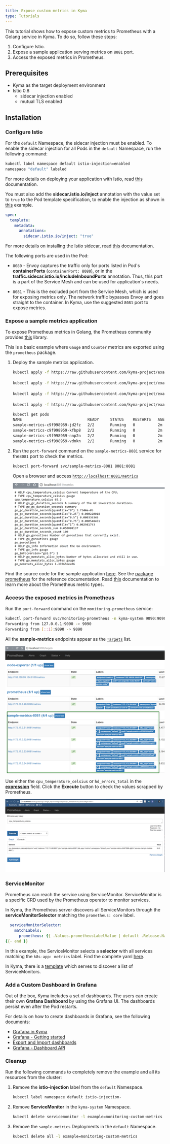 ```yaml
---
title: Expose custom metrics in Kyma
type: Tutorials
---
```


This tutorial shows how to expose custom metrics to Prometheus with a Golang service in Kyma. To do so, follow these steps:

1. Configure Istio.
2. Expose a sample application serving metrics on `8081` port.
3. Access the exposed metrics in Prometheus.

## Prerequisites

- Kyma as the target deployment environment
- Istio 0.8
  - sidecar injection enabled
  - mutual TLS enabled

## Installation

### Configure Istio

For the `default` Namespace, the sidecar injection must be enabled. To enable the sidecar injection for all Pods in the `default` Namespace, run the following command:

```bash
kubectl label namespace default istio-injection=enabled
namespace "default" labeled
```

For more details on deploying your application with Istio, read [this](https://istio.io/docs/setup/kubernetes/quick-start#deploy-your-application) documentation.

You must also add the **sidecar.istio.io/inject** annotation with the value set to `true` to the Pod template specification, to enable the injection as shown in [this](https://github.com/kyma-project/examples/blob/master/monitoring-custom-metrics/deployment/deployment.yaml#L12) example.


```yaml
spec:
  template:
    metadata:
      annotations:
        sidecar.istio.io/inject: "true"
```

For more details on installing the Istio sidecar, read [this](https://istio.io/docs/setup/kubernetes/sidecar-injection/#policy) documentation.

The following ports are used in the Pod:
- `8080` - Envoy captures the traffic only for ports listed in Pod's **containerPorts** (`containerPort: 8080`), or in the **traffic.sidecar.istio.io/includeInboundPorts** annotation. Thus, this port is a part of the Service Mesh and can be used for application's needs.

- `8081` - This is the excluded port from the Service Mesh, which is used for exposing metrics only. The network traffic bypasses Envoy and goes straight to the container. In Kyma, use the suggested `8081` port to expose metrics.

### Expose a sample metrics application

To expose Prometheus metrics in Golang, the Prometheus community provides [this](https://github.com/prometheus/client_golang) library.

This is a basic example where `Gauge` and `Counter` metrics are exported using the `prometheus` package.

1. Deploy the sample metrics application.
    ```bash
    kubectl apply -f https://raw.githubusercontent.com/kyma-project/examples/master/monitoring-custom-metrics/deployment/deployment.yaml

    kubectl apply -f https://raw.githubusercontent.com/kyma-project/examples/master/monitoring-custom-metrics/deployment/service-8080.yaml

    kubectl apply -f https://raw.githubusercontent.com/kyma-project/examples/master/monitoring-custom-metrics/deployment/service-8081.yaml

    kubectl apply -f https://raw.githubusercontent.com/kyma-project/examples/master/monitoring-custom-metrics/deployment/service-monitor.yaml
    ```

    ```bash
    kubectl get pods
    NAME                             READY     STATUS    RESTARTS   AGE
    sample-metrics-c9f998959-jd2fz   2/2       Running   0          2m
    sample-metrics-c9f998959-kfbp8   2/2       Running   0          2m
    sample-metrics-c9f998959-nnp2n   2/2       Running   0          2m
    sample-metrics-c9f998959-vdnkn   2/2       Running   0          2m
    ```

2. Run the `port-forward` command on the `sample-metrics-8081` service for the`8081` port to check the metrics.
    ```bash
    kubectl port-forward svc/sample-metrics-8081 8081:8081
    ```
    Open a browser and access [`http://localhost:8081/metrics`](http://localhost:8081/metrics)

    ![metrics on port 8081](./assets/sample-metrics-2.png)

Find the source code for the sample application [here](https://github.com/kyma-project/examples/blob/master/monitoring-custom-metrics/main.go). See the [package prometheus](https://godoc.org/github.com/prometheus/client_golang/prometheus) for the reference documentation. Read [this](https://prometheus.io/docs/concepts/metric_types/) documentation to learn more about the Prometheus metric types.

### Access the exposed metrics in Prometheus

 Run the `port-forward` command on the `monitoring-prometheus` service:

```bash
kubectl port-forward svc/monitoring-prometheus -n kyma-system 9090:9090
Forwarding from 127.0.0.1:9090 -> 9090
Forwarding from [::1]:9090 -> 9090
```
All the **sample-metrics** endpoints appear as the [`Targets`](http://localhost:9090/targets#job-sample-metrics-8081) list.

![Prometheus Dashboard](./assets/pm-dashboard-1.png)

Use either the `cpu_temperature_celsius` or `hd_errors_total` in the [**expression**](http://localhost:9090/graph) field. Click the **Execute** button to check the values scrapped by Prometheus.

![Prometheus Dashboard](./assets/pm-dashboard-2.png)

### ServiceMonitor

Prometheus can reach the service using ServiceMonitor. ServiceMonitor is a specific CRD used by the Prometheus operator to monitor services.

In Kyma, the Prometheus server discovers all ServiceMonitors through the **serviceMonitorSelector** matching the `prometheus: core` label.

```yaml
  serviceMonitorSelector:
    matchLabels:
      prometheus: {{ .Values.prometheusLabelValue | default .Release.Name | quote }}
{{- end }}
```

In this example, the ServiceMonitor selects a **selector** with all services matching the `k8s-app: metrics` label. Find the complete yaml [here](https://github.com/kyma-project/examples/blob/master/monitoring-custom-metrics/deployment/service-monitor.yaml).

In Kyma, there is a [template](https://github.com/kyma-project/kyma/blob/master/resources/monitoring/charts/prometheus/templates/servicemonitors.yaml) which serves to discover a list of ServiceMonitors.

### Add a Custom Dashboard in Grafana

Out of the box, Kyma includes a set of dashboards. The users can create their own **Grafana Dashboard** by using the Grafana UI. The dashboards persist even after the Pod restarts.

For details on how to create dashboards in Grafana, see the following documents:
- [Grafana in Kyma](https://github.com/kyma-project/kyma/blob/master/resources/monitoring/charts/grafana/README.md)
- [Grafana - Getting started](http://docs.grafana.org/guides/getting_started/)
- [Export and Import dashboards](http://docs.grafana.org/reference/export_import/)
- [Grafana - Dashboard API](http://docs.grafana.org/http_api/dashboard/)

### Cleanup
Run the following commands to completely remove the example and all its resources from the cluster:

1. Remove the **istio-injection** label from the `default` Namespace.
    ```bash
    kubectl label namespace default istio-injection-
    ```
2. Remove **ServiceMonitor** in the `kyma-system` Namespace.
    ```bash
    kubectl delete servicemonitor -l example=monitoring-custom-metrics -n kyma-system
    ```
3. Remove the `sample-metrics` Deployments in the `default` Namespace.
    ```bash
    kubectl delete all -l example=monitoring-custom-metrics
